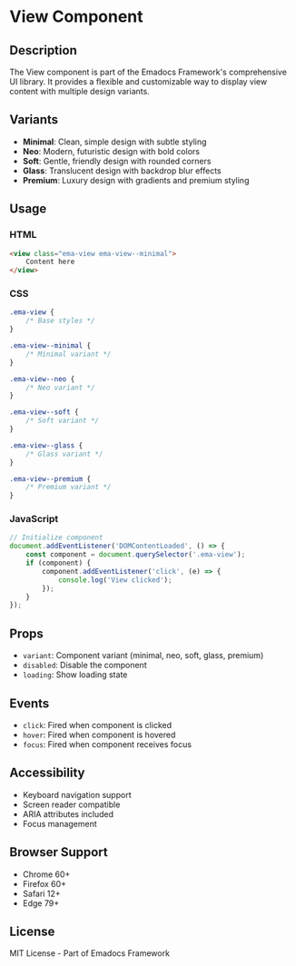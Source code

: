 # View Component

## Description
The View component is part of the Emadocs Framework's comprehensive UI library. It provides a flexible and customizable way to display view content with multiple design variants.

## Variants
- **Minimal**: Clean, simple design with subtle styling
- **Neo**: Modern, futuristic design with bold colors
- **Soft**: Gentle, friendly design with rounded corners
- **Glass**: Translucent design with backdrop blur effects
- **Premium**: Luxury design with gradients and premium styling

## Usage

### HTML
```html
<view class="ema-view ema-view--minimal">
    Content here
</view>
```

### CSS
```css
.ema-view {
    /* Base styles */
}

.ema-view--minimal {
    /* Minimal variant */
}

.ema-view--neo {
    /* Neo variant */
}

.ema-view--soft {
    /* Soft variant */
}

.ema-view--glass {
    /* Glass variant */
}

.ema-view--premium {
    /* Premium variant */
}
```

### JavaScript
```javascript
// Initialize component
document.addEventListener('DOMContentLoaded', () => {
    const component = document.querySelector('.ema-view');
    if (component) {
        component.addEventListener('click', (e) => {
            console.log('View clicked');
        });
    }
});
```

## Props
- `variant`: Component variant (minimal, neo, soft, glass, premium)
- `disabled`: Disable the component
- `loading`: Show loading state

## Events
- `click`: Fired when component is clicked
- `hover`: Fired when component is hovered
- `focus`: Fired when component receives focus

## Accessibility
- Keyboard navigation support
- Screen reader compatible
- ARIA attributes included
- Focus management

## Browser Support
- Chrome 60+
- Firefox 60+
- Safari 12+
- Edge 79+

## License
MIT License - Part of Emadocs Framework
